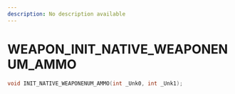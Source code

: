 ```yaml
---
description: No description available 
---
```


# WEAPON\_INIT_NATIVE_WEAPONENUM_AMMO

```cpp
void INIT_NATIVE_WEAPONENUM_AMMO(int _Unk0, int _Unk1);
```